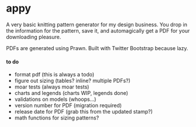 # appy

A very basic knitting pattern generator for my design business. You drop in the information for the pattern, save it, and automagically get a PDF for your downloading pleasure.

PDFs are generated using Prawn. Built with Twitter Bootstrap because lazy.

#### to do

- format pdf (this is always a todo)
- figure out sizing (tables? inline? multiple PDFs?)
- moar tests (always moar tests)
- charts and legends (charts WIP, legends done)
- validations on models (whoops...)
- version number for PDF (migration required)
- release date for PDF (grab this from the updated stamp?)
- math functions for sizing patterns?

